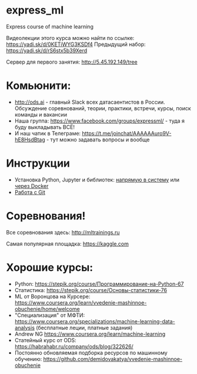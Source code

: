 # express_ml
Express course of machine learning

Видеолекции этого курса можно найти по ссылке: https://yadi.sk/d/0KETiWYG3KSDf4
Предыдущий набор: https://yadi.sk/d/rS6stx5b39Xerd

Сервер для первого занятия: http://5.45.192.149/tree

# Комьюнити:

- http://ods.ai - главный Slack всех датасаентистов в России. Обсуждение соревнований, теории, практики, встречи, курсы, поиск команды и вакансии
- Наша группа: https://www.facebook.com/groups/expressml/ - туда я буду выкладывать ВСЁ!
- И наш чатик в Телеграме: https://t.me/joinchat/AAAAAAuro9V-hE8HsdBtag - тут можно задавать вопросы и вообще

# Инструкции

- Установка Python, Jupyter и библиотек: [напрямую в систему](installation_guide.md) или [через Docker](jupyter_docker_guide.md)
- [Работа с Git](git_guide.md)

# Соревнования!
Все соревнования здесь: http://mltrainings.ru

Самая популярная площадка: https://kaggle.com

# Хорошие курсы:
- Python: https://stepik.org/course/Программирование-на-Python-67
- Статистика: https://stepik.org/course/Основы-статистики-76
- ML от Воронцова на Курсере: https://www.coursera.org/learn/vvedenie-mashinnoe-obuchenie/home/welcome
- "Специализация" от МФТИ: https://www.coursera.org/specializations/machine-learning-data-analysis (бесплатные леции, платные задания)
- Andrew NG https://www.coursera.org/learn/machine-learning
- Статейный курс от ODS: https://habrahabr.ru/company/ods/blog/322626/
- Постоянно обновляемая подборка ресурсов по машинному обучению: https://github.com/demidovakatya/vvedenie-mashinnoe-obuchenie
